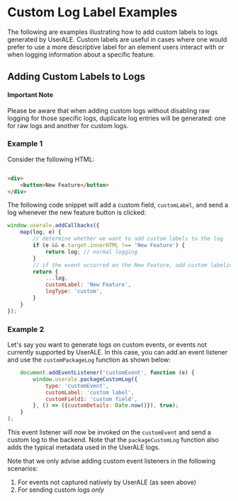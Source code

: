 <!--
    Licensed to the Apache Software Foundation (ASF) under one
    or more contributor license agreements.  See the NOTICE file
    distributed with this work for additional information
    regarding copyright ownership.  The ASF licenses this file
    to you under the Apache License, Version 2.0 (the
    "License"); you may not use this file except in compliance
    with the License.  You may obtain a copy of the License at

      http://www.apache.org/licenses/LICENSE-2.0

    Unless required by applicable law or agreed to in writing,
    software distributed under the License is distributed on an
    "AS IS" BASIS, WITHOUT WARRANTIES OR CONDITIONS OF ANY
    KIND, either express or implied.  See the License for the
    specific language governing permissions and limitations
    under the License.
-->
# Custom Log Label Examples

The following are examples illustrating how to add custom labels to logs generated by UserALE. Custom labels are
useful in cases where one would prefer to use a more descriptive label for an element users interact with or when
logging information about a specific feature.

## Adding Custom Labels to Logs

#### Important Note
Please be aware that when adding custom logs without disabling raw logging for those specific logs, duplicate log entries will be generated: one for raw logs and another for custom logs.

### Example 1

Consider the following HTML:

```html

<div>
    <button>New Feature</button>
</div>
```

The following code snippet will add a custom field, `customLabel`, and send a log whenever the new feature button is
clicked:

```js
window.userale.addCallbacks({
    map(log, e) {
        // determine whether we want to add custom labels to the log
        if (e && e.target.innerHTML !== 'New Feature') {
            return log; // normal logging
        }
        // if the event occurred on the New Feature, add custom labeling
        return {
            ...log,
            customLabel: 'New Feature',
            logType: 'custom',
        }
    }
});
```

### Example 2

Let's say you want to generate logs on custom events, or events not currently supported by UserALE. In this case, you
can add an event listener and use the `customPackageLog` function as shown below:

```js
    document.addEventListener('customEvent', function (e) {
        window.userale.packageCustomLog({
            type: 'customEvent',
            customLabel: 'custom label',
            customField1: 'custom field',
        }, () => ({customDetails: Date.now()}), true);
    }
);
```

This event listener will now be invoked on the `customEvent` and send a custom log to the backend. Note that the
`packageCustomLog` function also adds the typical metadata used in the UserALE logs.

Note that we only advise adding custom event listeners in the following scenarios:

1. For events not captured natively by UserALE (as seen above)
2. For sending custom logs *only*
